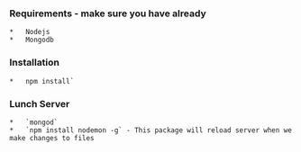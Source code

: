 ### Requirements - make sure you have already

    *   Nodejs
    *   Mongodb

### Installation

    *   npm install`

### Lunch Server

    *   `mongod`
    *   `npm install nodemon -g` - This package will reload server when we make changes to files